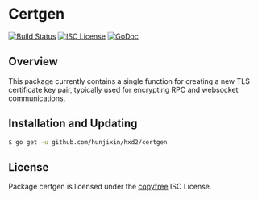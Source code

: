 Certgen
======

[![Build Status](http://img.shields.io/travis/hunjixin/hxd2.svg)](https://travis-ci.org/hunjixin/hxd2)
[![ISC License](http://img.shields.io/badge/license-ISC-blue.svg)](http://copyfree.org)
[![GoDoc](https://img.shields.io/badge/godoc-reference-blue.svg)](http://godoc.org/github.com/hunjixin/hxd2/certgen)

## Overview

This package currently contains a single function for creating
a new TLS certificate key pair, typically used for encrypting
RPC and websocket communications.

## Installation and Updating

```bash
$ go get -u github.com/hunjixin/hxd2/certgen
```

## License

Package certgen is licensed under the [copyfree](http://copyfree.org) ISC
License.

